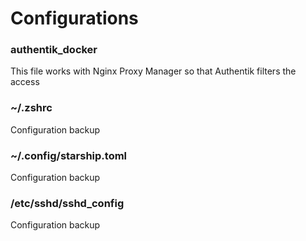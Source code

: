 # Configurations

### authentik_docker
This file works with Nginx Proxy Manager so that Authentik filters the access

### ~/.zshrc
Configuration backup

### ~/.config/starship.toml
Configuration backup

### /etc/sshd/sshd_config
Configuration backup
